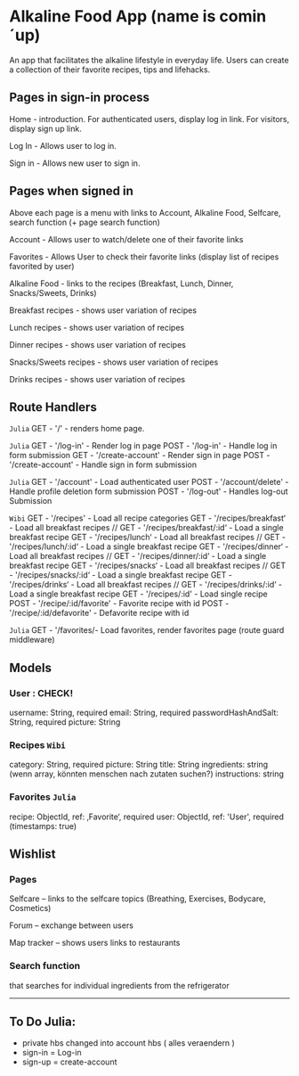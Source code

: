 # Alkaline Food App (name is comin´up)

An app that facilitates the alkaline lifestyle in everyday life. Users can create a collection of their favorite recipes, tips and lifehacks.

## Pages in sign-in process

Home - introduction. For authenticated users, display log in link. For visitors, display sign up link.

Log In - Allows user to log in.

Sign in - Allows new user to sign in.

## Pages when signed in

Above each page is a menu with links to Account, Alkaline Food, Selfcare, search function (+ page search function)

Account - Allows user to watch/delete one of their favorite links

Favorites - Allows User to check their favorite links (display list of recipes favorited by user)

Alkaline Food - links to the recipes (Breakfast, Lunch, Dinner, Snacks/Sweets,
Drinks)

Breakfast recipes - shows user variation of recipes

Lunch recipes - shows user variation of recipes

Dinner recipes - shows user variation of recipes

Snacks/Sweets recipes - shows user variation of recipes

Drinks recipes - shows user variation of recipes

## Route Handlers

`Julia`
GET - '/' - renders home page.

`Julia`
GET - '/log-in' - Render log in page
POST - '/log-in' - Handle log in form submission
GET - '/create-account' - Render sign in page
POST - '/create-account' - Handle sign in form submission

`Julia`
GET - '/account' - Load authenticated user
POST - '/account/delete' - Handle profile deletion form submission
POST - '/log-out' - Handles log-out Submission

`Wibi`
GET - '/recipes' - Load all recipe categories
GET - '/recipes/breakfast‘ - Load all breakfast recipes
// GET - '/recipes/breakfast/:id‘ - Load a single breakfast recipe
GET - '/recipes/lunch‘ - Load all breakfast recipes
// GET - '/recipes/lunch/:id‘ - Load a single breakfast recipe
GET - '/recipes/dinner‘ - Load all breakfast recipes
// GET - '/recipes/dinner/:id‘ - Load a single breakfast recipe
GET - '/recipes/snacks‘ - Load all breakfast recipes
// GET - '/recipes/snacks/:id‘ - Load a single breakfast recipe
GET - '/recipes/drinks‘ - Load all breakfast recipes
// GET - '/recipes/drinks/:id‘ - Load a single breakfast recipe
GET - '/recipes/:id' - Load single recipe
POST - '/recipe/:id/favorite' - Favorite recipe with id
POST - '/recipe/:id/defavorite' - Defavorite recipe with id

`Julia`
GET - '/favorites/- Load favorites, render favorites page (route guard middleware)

## Models

### User : CHECK!

username: String, required
email: String, required
passwordHashAndSalt: String, required
picture: String

### Recipes `Wibi`

category: String, required
picture: String
title: String
ingredients: string (wenn array, könnten menschen nach zutaten suchen?)
instructions: string

### Favorites `Julia`

recipe: ObjectId, ref: ‚Favorite‘, required
user: ObjectId, ref: 'User', required
(timestamps: true)

## Wishlist

### Pages

Selfcare – links to the selfcare topics (Breathing, Exercises, Bodycare, Cosmetics)

Forum – exchange between users

Map tracker – shows users links to restaurants

### Search function

that searches for individual ingredients from the refrigerator

---

## To Do Julia:

- private hbs changed into account hbs ( alles veraendern )
- sign-in = Log-in
- sign-up = create-account
